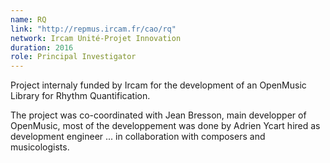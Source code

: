 ```yaml
---
name: RQ 
link: "http://repmus.ircam.fr/cao/rq"
network: Ircam Unité-Projet Innovation
duration: 2016
role: Principal Investigator
---
```


Project internaly funded by Ircam for the development of an OpenMusic Library for Rhythm Quantification.

The project was co-coordinated with Jean Bresson, main developper of OpenMusic, 
most of the developpement was done by Adrien Ycart hired as development engineer
...
in collaboration with composers and musicologists.

